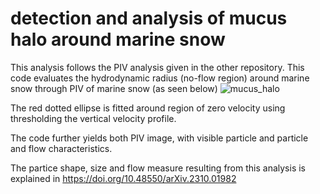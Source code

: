 # detection and analysis of mucus halo around marine snow
This analysis follows the PIV analysis given in the other repository. This code evaluates the hydrodynamic radius (no-flow region) around marine snow through PIV of marine snow (as seen below)
![mucus_halo](https://github.com/user-attachments/assets/65e518b9-2e4e-44e7-a697-898aadbf81dd)

The red dotted ellipse is fitted around region of zero velocity using thresholding the vertical velocity profile. 

The code further yields both PIV image, with visible particle and particle and flow characteristics.

The partice shape, size and flow measure resulting from this analysis is explained in https://doi.org/10.48550/arXiv.2310.01982

